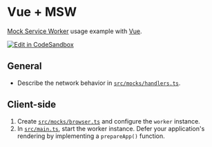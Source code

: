 # Vue + MSW

[Mock Service Worker](https://github.com/mswjs/msw) usage example with [Vue](https://github.com/vuejs/).

[![Edit in CodeSandbox](https://assets.codesandbox.io/github/button-edit-lime.svg)](https://codesandbox.io/p/sandbox/github/mswjs/examples/tree/main/examples/with-vue)

## General

- Describe the network behavior in [`src/mocks/handlers.ts`](./src/mocks/handlers.ts).

## Client-side

1. Create [`src/mocks/browser.ts`](./src/mocks/browser.ts) and configure the `worker` instance.
1. In [`src/main.ts`](./src/main.ts), start the worker instance. Defer your application's rendering by implementing a `prepareApp()` function.

